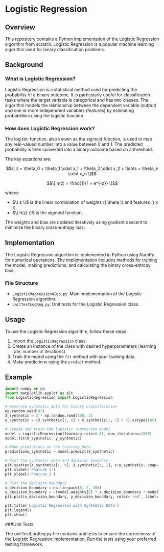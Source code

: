 # Logistic Regression

## Overview

This repository contains a Python implementation of the Logistic Regression algorithm from scratch. Logistic Regression is a popular machine learning algorithm used for binary classification problems.


## Background

### What is Logistic Regression?

Logistic Regression is a statistical method used for predicting the probability of a binary outcome. It is particularly useful for classification tasks where the target variable is categorical and has two classes. The algorithm models the relationship between the dependent variable (output) and one or more independent variables (features) by estimating probabilities using the logistic function.

### How does Logistic Regression work?

The logistic function, also known as the sigmoid function, is used to map any real-valued number into a value between 0 and 1. The predicted probability is then converted into a binary outcome based on a threshold.

The key equations are:

$$\[ z = \theta_0 + \theta_1 \cdot x_1 + \theta_2 \cdot x_2 + \ldots + \theta_n \cdot x_n \]$$

$$\[ h(z) = \frac{1}{1 + e^{-z}} \]$$

where:
- $\( z \)$ is the linear combination of weights (\( \theta \)) and features (\( x \)),
- $\( h(z) \)$ is the sigmoid function.

The weights and bias are updated iteratively using gradient descent to minimize the binary cross-entropy loss.

## Implementation

The Logistic Regression algorithm is implemented in Python using NumPy for numerical operations. The implementation includes methods for training the model, making predictions, and calculating the binary cross-entropy loss.

### File Structure

- `LogisticRegressionAlgo.py`: Main implementation of the Logistic Regression algorithm.
- `unitTestLogReg.py`: Unit tests for the Logistic Regression class.

## Usage

To use the Logistic Regression algorithm, follow these steps:

1. Import the `LogisticRegression` class.
2. Create an instance of the class with desired hyperparameters (learning rate, number of iterations).
3. Train the model using the `fit` method with your training data.
4. Make predictions using the `predict` method.


## Example

```python
import numpy as np
import matplotlib.pyplot as plt
from LogisticRegression import LogisticRegression

# Generate synthetic data for binary classification
np.random.seed(42)
X_synthetic = 2 * np.random.rand(100, 2)
y_synthetic = (X_synthetic[:, 0] + X_synthetic[:, 1] > 2).astype(int)

# Create and train the logistic regression model
model = LogisticRegression(learning_rate=0.01, num_iterations=1000)
model.fit(X_synthetic, y_synthetic)

# Make predictions on the training data
predictions_synthetic = model.predict(X_synthetic)

# Plot the synthetic data and decision boundary
plt.scatter(X_synthetic[:, 0], X_synthetic[:, 1], c=y_synthetic, cmap='viridis', marker='o', edgecolors='k', label='Data Points')
plt.xlabel('Feature 1')
plt.ylabel('Feature 2')

# Plot the decision boundary
x_decision_boundary = np.linspace(0, 2, 100)
y_decision_boundary = -(model.weights[0] * x_decision_boundary + model.bias) / model.weights[1]
plt.plot(x_decision_boundary, y_decision_boundary, color='red', label='Decision Boundary')

plt.title('Logistic Regression with Synthetic Data')
plt.legend()
plt.show()

```

###Unit Tests

The unitTestLogReg.py file contains unit tests to ensure the correctness of the Logistic Regression implementation. Run the tests using your preferred testing framework.
